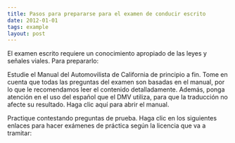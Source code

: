 ```yaml
---
title: Pasos para prepararse para el examen de conducir escrito
date: 2012-01-01
tags: example
layout: post
---
```


El examen escrito requiere un conocimiento apropiado de las leyes y señales viales. Para prepararlo:

Estudie el Manual del Automovilista de California de principio a fin. Tome en cuenta que todas las preguntas del examen son basadas en el manual, por lo que le recomendamos leer el contenido detalladamente. Además, ponga atención en el uso del español que el DMV utiliza, para que la traducción no afecte su resultado. Haga clic aquí para abrir el manual.

Practique contestando preguntas de prueba. Haga clic en los siguientes enlaces para hacer exámenes de práctica según la licencia que va a tramitar:
